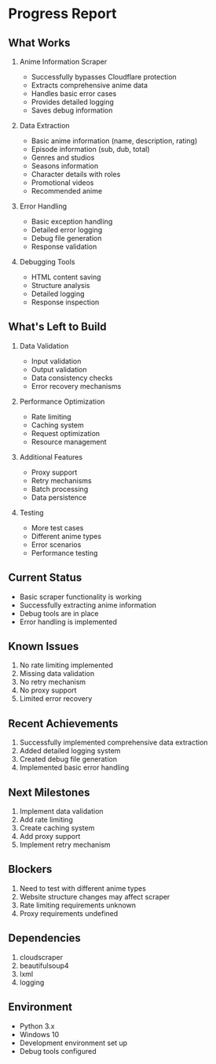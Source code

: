 # Progress Report

## What Works
1. Anime Information Scraper
   - Successfully bypasses Cloudflare protection
   - Extracts comprehensive anime data
   - Handles basic error cases
   - Provides detailed logging
   - Saves debug information

2. Data Extraction
   - Basic anime information (name, description, rating)
   - Episode information (sub, dub, total)
   - Genres and studios
   - Seasons information
   - Character details with roles
   - Promotional videos
   - Recommended anime

3. Error Handling
   - Basic exception handling
   - Detailed error logging
   - Debug file generation
   - Response validation

4. Debugging Tools
   - HTML content saving
   - Structure analysis
   - Detailed logging
   - Response inspection

## What's Left to Build
1. Data Validation
   - Input validation
   - Output validation
   - Data consistency checks
   - Error recovery mechanisms

2. Performance Optimization
   - Rate limiting
   - Caching system
   - Request optimization
   - Resource management

3. Additional Features
   - Proxy support
   - Retry mechanisms
   - Batch processing
   - Data persistence

4. Testing
   - More test cases
   - Different anime types
   - Error scenarios
   - Performance testing

## Current Status
- Basic scraper functionality is working
- Successfully extracting anime information
- Debug tools are in place
- Error handling is implemented

## Known Issues
1. No rate limiting implemented
2. Missing data validation
3. No retry mechanism
4. No proxy support
5. Limited error recovery

## Recent Achievements
1. Successfully implemented comprehensive data extraction
2. Added detailed logging system
3. Created debug file generation
4. Implemented basic error handling

## Next Milestones
1. Implement data validation
2. Add rate limiting
3. Create caching system
4. Add proxy support
5. Implement retry mechanism

## Blockers
1. Need to test with different anime types
2. Website structure changes may affect scraper
3. Rate limiting requirements unknown
4. Proxy requirements undefined

## Dependencies
1. cloudscraper
2. beautifulsoup4
3. lxml
4. logging

## Environment
- Python 3.x
- Windows 10
- Development environment set up
- Debug tools configured 